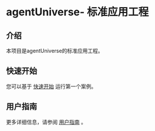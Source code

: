 # agentUniverse- 标准应用工程
## 介绍
本项目是agentUniverse的标准应用工程。

## 快速开始
您可以基于 [快速开始](https://github.com/agentuniverse-ai/agentUniverse/blob/master/docs/guidebook/zh/%E5%BC%80%E5%A7%8B%E4%BD%BF%E7%94%A8/%E5%BF%AB%E9%80%9F%E5%BC%80%E5%A7%8B.md) 运行第一个案例。

## 用户指南
更多详细信息，请参阅 [用户指南](https://github.com/agentuniverse-ai/agentUniverse/blob/master/docs/guidebook/zh/%E7%9B%AE%E5%BD%95.md) 。
